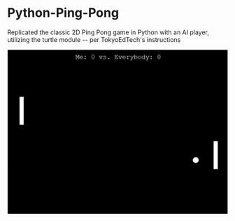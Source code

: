 # Python-Ping-Pong
Replicated the classic 2D Ping Pong game in Python with an AI player, utilizing the turtle module -- per TokyoEdTech's instructions

![alt text](https://github.com/GeorgeArubi/Python-Ping-Pong/blob/main/Screenshot%20Play.jpg?raw=true)
